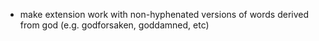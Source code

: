  - make extension work with non-hyphenated versions of words derived from god (e.g. godforsaken, goddamned, etc)
